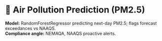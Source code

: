 # 🔮 Air Pollution Prediction (PM2.5)
**Model:** RandomForestRegressor predicting next-day PM2.5; flags forecast exceedances vs NAAQS.  
**Compliance angle:** NEMAQA, NAAQS proactive alerts.  
